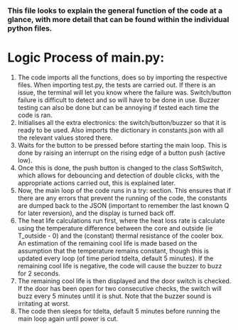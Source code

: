 ### This file looks to explain the general function of the code at a glance, with more detail that can be found within the individual python files.

# Logic Process of main.py:
1. The code imports all the functions, does so by importing the respective files. When importing test.py, the tests are carried out. If there is an issue, the terminal will let you know where the failure was. Switch/button failure is difficult to detect and so will have to be done in use. Buzzer testing can also be done but can be annoying if tested each time the code is ran.
2. Initialises all the extra electronics: the switch/button/buzzer so that it is ready to be used. Also imports the dictionary in constants.json with all the relevant values stored there.
3. Waits for the button to be pressed before starting the main loop. This is done by raising an interrupt on the rising edge of a button push (active low).
4. Once this is done, the push button is changed to the class SoftSwitch, which allows for debouncing and detection of double clicks, with the appropriate actions carried out, this is explained later.
5. Now, the main loop of the code runs in a try: section. This ensures that if there are any errors that prevent the running of the code, the constants are dumped back to the JSON (important to remember the last known Q for later reversion), and the display is turned back off. 
6. The heat life calculations run first, where the heat loss rate is calculate using the temperature difference between the core and outside (ie T_outside - 0) and the (constant) thermal resistance of the cooler box. An estimation of the remaining cool life is made based on the assumption that the temperature remains constant, though this is updated every loop (of time period tdelta, default 5 minutes). If the remaining cool life is negative, the code will cause the buzzer to buzz for 2 seconds.
7. The remaining cool life is then displayed and the door switch is checked. If the door has been open for two consecutive checks, the switch will buzz every 5 minutes until it is shut. Note that the buzzer sound is irritating at worst.
9. The code then sleeps for tdelta, default 5 minutes before running the main loop again until power is cut.
    
